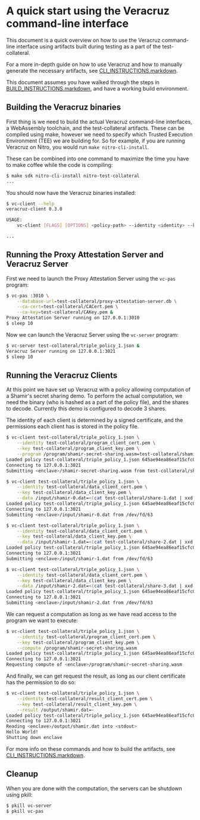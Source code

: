 # A quick start using the Veracruz command-line interface

This document is a quick overview on how to use the Veracruz command-line
interface using artifacts built during testing as a part of the
test-collateral.

For a more in-depth guide on how to use Veracruz and how to manually generate
the necessary artifacts, see [CLI_INSTRUCTIONS.markdown](CLI_INSTRUCTIONS.markdown).

This document assumes you have walked through the steps in
[BUILD_INSTRUCTIONS.markdown](BUILD_INSTRUCTIONS.markdown), and have a working
build environment.

## Building the Veracruz binaries

First thing is we need to build the actual Veracruz command-line interfaces,
a WebAssembly toolchain, and the test-collateral artifacts. These can be
compiled using make, however we need to specify which Trusted Execution
Environment (TEE) we are building for. So for example, if you are running
Veracruz on Nitro, you would run `make nitro-cli-install`.

These can be combined into one command to maximize the time you have to
make coffee while the code is compiling:

``` bash
$ make sdk nitro-cli-install nitro-test-collateral
...
```

You should now have the Veracruz binaries installed:

``` bash
$ vc-client --help
veracruz-client 0.3.0

USAGE:
    vc-client [FLAGS] [OPTIONS] <policy-path> --identity <identity> --key <key> --target <target>

...
```

## Running the Proxy Attestation Server and Veracruz Server

First we need to launch the Proxy Attestation Server using the `vc-pas` program:

``` bash
$ vc-pas :3010 \
    --database-url=test-collateral/proxy-attestation-server.db \
    --ca-cert=test-collateral/CACert.pem \
    --ca-key=test-collateral/CAKey.pem &
Proxy Attestation Server running on 127.0.0.1:3010
$ sleep 10
```

Now we can launch the Veracruz Server using the `vc-server` program:

``` bash
$ vc-server test-collateral/triple_policy_1.json &
Veracruz Server running on 127.0.0.1:3021
$ sleep 10
```

## Running the Veracruz Clients

At this point we have set up Veracruz with a policy allowing computation of a
Shamir's secret sharing demo. To perform the actual computation, we need
the binary (who is hashed as a part of the policy file), and the shares to
decode. Currently this demo is configured to decode 3 shares.

The identity of each client is determined by a signed certificate, and the
permissions each client has is stored in the policy file.

``` bash
$ vc-client test-collateral/triple_policy_1.json \
    --identity test-collateral/program_client_cert.pem \
    --key test-collateral/program_client_key.pem \
    --program /program/shamir-secret-sharing.wasm=test-collateral/shamir-secret-sharing.wasm
Loaded policy test-collateral/triple_policy_1.json 645ae94ea86eaf15cfc04c07a17bd9b6a3b3b6c3558fae6fb93d8ee4c3e71241
Connecting to 127.0.0.1:3021
Submitting <enclave>/shamir-secret-sharing.wasm from test-collateral/shamir-secret-sharing.wasm
```

``` bash
$ vc-client test-collateral/triple_policy_1.json \
    --identity test-collateral/data_client_cert.pem \
    --key test-collateral/data_client_key.pem \
    --data /input/shamir-0.dat=<(cat test-collateral/share-1.dat | xxd -r -p)
Loaded policy test-collateral/triple_policy_1.json 645ae94ea86eaf15cfc04c07a17bd9b6a3b3b6c3558fae6fb93d8ee4c3e71241
Connecting to 127.0.0.1:3021
Submitting <enclave>/input/shamir-0.dat from /dev/fd/63
```

``` bash
$ vc-client test-collateral/triple_policy_1.json \
    --identity test-collateral/data_client_cert.pem \
    --key test-collateral/data_client_key.pem \
    --data /input/shamir-1.dat=<(cat test-collateral/share-2.dat | xxd -r -p)
Loaded policy test-collateral/triple_policy_1.json 645ae94ea86eaf15cfc04c07a17bd9b6a3b3b6c3558fae6fb93d8ee4c3e71241
Connecting to 127.0.0.1:3021
Submitting <enclave>/input/shamir-1.dat from /dev/fd/63
```

``` bash
$ vc-client test-collateral/triple_policy_1.json \
    --identity test-collateral/data_client_cert.pem \
    --key test-collateral/data_client_key.pem \
    --data /input/shamir-2.dat=<(cat test-collateral/share-3.dat | xxd -r -p)
Loaded policy test-collateral/triple_policy_1.json 645ae94ea86eaf15cfc04c07a17bd9b6a3b3b6c3558fae6fb93d8ee4c3e71241
Connecting to 127.0.0.1:3021
Submitting <enclave>/input/shamir-2.dat from /dev/fd/63
```

We can request a computation as long as we have read access to the program we
want to execute:

``` bash
$ vc-client test-collateral/triple_policy_1.json \
    --identity test-collateral/program_client_cert.pem \
    --key test-collateral/program_client_key.pem \
    --compute /program/shamir-secret-sharing.wasm
Loaded policy test-collateral/triple_policy_1.json 645ae94ea86eaf15cfc04c07a17bd9b6a3b3b6c3558fae6fb93d8ee4c3e71241
Connecting to 127.0.0.1:3021
Requesting compute of <enclave>/program/shamir-secret-sharing.wasm
```

And finally, we can get request the result, as long as our client certificate
has the permission to do so:

``` bash
$ vc-client test-collateral/triple_policy_1.json \
    --identity test-collateral/result_client_cert.pem \
    --key test-collateral/result_client_key.pem \
    --result /output/shamir.dat=-
Loaded policy test-collateral/triple_policy_1.json 645ae94ea86eaf15cfc04c07a17bd9b6a3b3b6c3558fae6fb93d8ee4c3e71241
Connecting to 127.0.0.1:3021
Reading <enclave>/output/shamir.dat into <stdout>
Hello World!
Shutting down enclave
```

For more info on these commands and how to build the artifacts,
see [CLI_INSTRUCTIONS.markdown](CLI_INSTRUCTIONS.markdown).

## Cleanup

When you are done with the computation, the servers can be shutdown using pkill:

``` bash
$ pkill vc-server
$ pkill vc-pas
```
